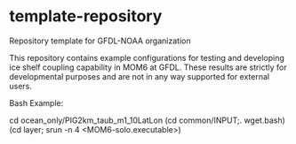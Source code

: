 # template-repository
Repository template for GFDL-NOAA organization


This repository contains example configurations for testing and developing
ice shelf coupling capability in MOM6 at GFDL. These results are strictly
for developmental purposes and are not in any way supported for external users.

Bash Example:

cd ocean_only/PIG2km_taub_m1_10LatLon
(cd common/INPUT;. wget.bash)
(cd layer; srun -n 4 <MOM6-solo.executable>)
